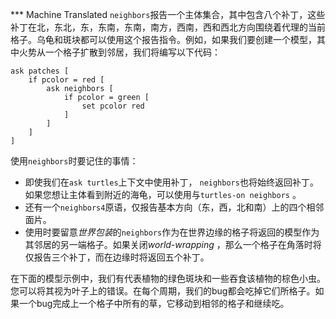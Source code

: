 ﻿*** Machine Translated
`neighbors`报告一个主体集合，其中包含八个补丁，这些补丁在北，东北，东，东南，东南，南方，西南，西和西北方向围绕着代理的当前格子。乌龟和斑块都可以使用这个报告指令。例如，如果我们要创建一个模型，其中火势从一个格子扩散到邻居，我们将编写以下代码：



```
ask patches [
	if pcolor = red [
		ask neighbors [
			if pcolor = green [
				set pcolor red
			]
		]
	]
]
```


使用`neighbors`时要记住的事情：

- 即使我们在`ask turtles`上下文中使用补丁， `neighbors`也将始终返回补丁。如果您想让主体看到附近的海龟，可以使用与`turtles-on neighbors` 。
- 还有一个`neighbors4`原语，仅报告基本方向（东，西，北和南）上的四个相邻面片。
- 使用时要留意*世界包装*的`neighbors`作为在世界边缘的格子将返回的模型作为其邻居的另一端格子。如果关闭*world-wrapping* ，那么一个格子在角落时将仅报告三个补丁，而在边缘时将返回五个补丁。


在下面的模型示例中，我们有代表植物的绿色斑块和一些吞食该植物的棕色小虫。您可以将其视为叶子上的错误。在每个周期，我们的bug都会吃掉它们所格子。如果一个bug完成上一个格子中所有的草，它移动到相邻的格子和继续吃。